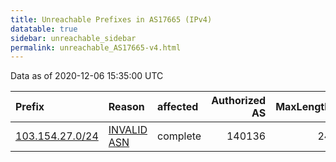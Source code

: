 ```yaml
---
title: Unreachable Prefixes in AS17665 (IPv4)
datatable: true
sidebar: unreachable_sidebar
permalink: unreachable_AS17665-v4.html
---
```


Data as of 2020-12-06 15:35:00 UTC


<div class="datatable-begin"></div>

| Prefix                                                   | Reason                                                                                                 | affected   |   Authorized AS |   MaxLength | Anchor                                       |   unreachable /24s |
|:---------------------------------------------------------|:-------------------------------------------------------------------------------------------------------|:-----------|----------------:|------------:|:---------------------------------------------|-------------------:|
| [103.154.27.0/24](https://stat.ripe.net/103.154.27.0/24) | [INVALID ASN](https://rpki-validator.ripe.net/announcement-preview?asn=AS17665&prefix=103.154.27.0/24) | complete   |          140136 |          24 | [APNIC](unreachable_APNIC_RPKI_Root-v4.html) |                  1 |

<div class="datatable-end"></div>